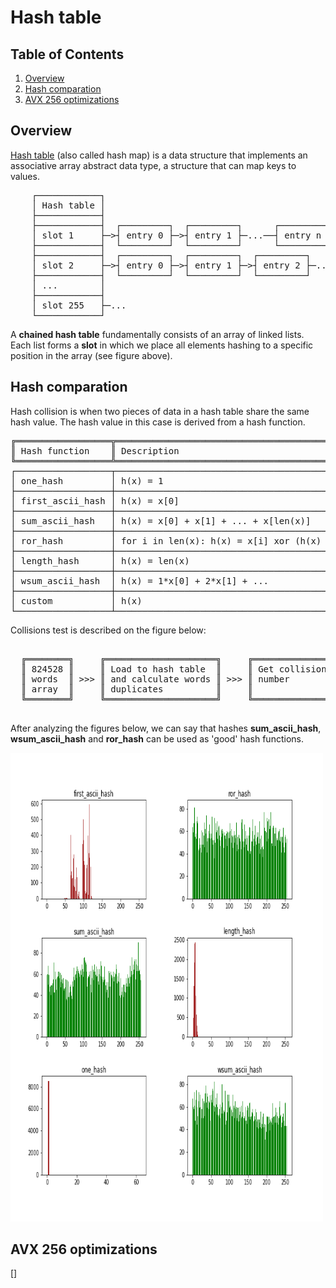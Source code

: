 # Hash table


## Table of Contents
1. [Overview](#overview)
2. [Hash comparation](#hash-comparation)
3. [AVX 256 optimizations](#avx-256-optimizations)


## Overview
[Hash table] (also called hash map) is a data structure that implements 
an associative array abstract data type, a structure that can map keys to values. 

<pre>
    ┌────────────┐
    │ Hash table │ 
    ├────────────┤ 
    ├────────────┤  ┌─────────┐  ┌─────────┐      ┌─────────┐
    │ slot 1     ├─>┤ entry 0 ├─>┤ entry 1 ├─...──┤ entry n ├─...
    ├────────────┤  └─────────┘  └─────────┘      └─────────┘
    ├────────────┤  ┌─────────┐  ┌─────────┐  ┌─────────┐
    │ slot 2     ├─>┤ entry 0 ├─>┤ entry 1 ├─>┤ entry 2 ├─...
    ├────────────┤  └─────────┘  └─────────┘  └─────────┘
    │ ...        │ 
    ├────────────┤
    │ slot 255   ├─...
    └────────────┘
</pre>

A **chained hash table** fundamentally consists of an array of linked lists. 
Each list forms a **slot** in which we place all elements hashing to a specific 
position in the array (see figure above).


## Hash comparation
Hash collision is when two pieces of data in a hash table share the same hash value. 
The hash value in this case is derived from a hash function.

<pre>
╔══════════════════╦════════════════════════════════════════════════╗
║ Hash function    ║ Description                                    ║
╚══════════════════╩════════════════════════════════════════════════╝
┌──────────────────┬────────────────────────────────────────────────┐
│ one_hash         │ h(x) = 1                                       │
├──────────────────┼────────────────────────────────────────────────┤
│ first_ascii_hash │ h(x) = x[0]                                    │
├──────────────────┼────────────────────────────────────────────────┤
│ sum_ascii_hash   │ h(x) = x[0] + x[1] + ... + x[len(x)]           │
├──────────────────┼────────────────────────────────────────────────┤
│ ror_hash         │ for i in len(x): h(x) = x[i] xor (h(x) ror 1)  │
├──────────────────┼────────────────────────────────────────────────┤
│ length_hash      │ h(x) = len(x)                                  │
├──────────────────┼────────────────────────────────────────────────┤
│ wsum_ascii_hash  │ h(x) = 1*x[0] + 2*x[1] + ...                   │
├──────────────────┼────────────────────────────────────────────────┤
│ custom           │ h(x)                                           │
└──────────────────┴────────────────────────────────────────────────┘
</pre>

Collisions test is described on the figure below:

<pre>
                                           
  ╔════════╗     ╔═════════════════════╗     ╔════════════════╗
  ║ 824528 ║     ║ Load to hash table  ║     ║ Get collisions ║
  ║ words  ║ >>> ║ and calculate words ║ >>> ║ number         ║
  ║ array  ║     ║ duplicates          ║     ║                ║
  ╚════════╝     ╚═════════════════════╝     ╚════════════════╝

</pre>                                      

After analyzing the figures below, we can say that 
hashes **sum_ascii_hash**, **wsum_ascii_hash** and **ror_hash** can 
be used as 'good' hash functions.

<img src="img/plot.png" alt="Hash collisions" style="height: 750px; width:500px;"/>







## AVX 256 optimizations
<!--links-->
[Hash table]: https://en.wikipedia.org/wiki/Hash_table
[]